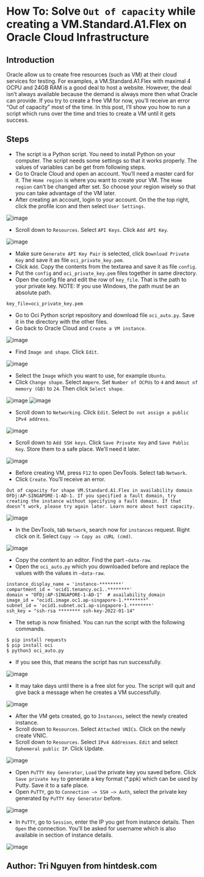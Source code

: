 # How To: Solve `Out of capacity` while creating a VM.Standard.A1.Flex on Oracle Cloud Infrastructure

## Introduction
Oracle allow us to create free resources (such as VM) at their cloud services for testing. For examples, a VM.Standard.A1.Flex with maximal 4 OCPU and 24GB RAM is a good deal to host a website. However, the deal isn’t always available because the demand is always more then what Oracle can provide. If you try to create a free VM for now, you’ll receive an error “Out of capacity” most of the time. In this post, I’ll show you how to run a script which runs over the time and tries to create a VM until it gets success.

## Steps
- The script is a Python script. You need to install Python on your computer. The script needs some settings so that it works properly. The values of variables can be get from following steps.
- Go to Oracle Cloud and open an account. You’ll need a master card for it. The `Home region` is where you want to create your VM. The `Home region` can’t be changed after set. So choose your region wisely so that you can take advantage of the VM later.
- After creating an account, login to your account. On the the top right, click the profile icon and then select `User Settings`.

![image](https://user-images.githubusercontent.com/58999917/190090909-785f8de2-ce2d-4e57-ab7f-8e8eeb6c8b0a.png)

- Scroll down to `Resources`. Select `API Keys`. Click `Add API Key`.

![image](https://user-images.githubusercontent.com/58999917/190091050-d3425fc0-186c-42a3-9e16-49744b4d0442.png)

- Make sure `Generate API Key Pair` is selected, click `Download Private Key` and save it as file `oci_private_key.pem`.
- Click `Add`. Copy the contents from the textarea and save it as file `config`.
- Put the `config` and `oci_private_key.pem` files together in same directory.
- Open the config file and edit the row of `key_file`. That is the path to your private key. NOTE: If you use Windows, the path must be an absolute path.
```
key_file=oci_private_key.pem
```
- Go to Oci Python script repository and download file `oci_auto.py`. Save it in the directory with the other files.
- Go back to Oracle Cloud and `Create a VM instance`.

![image](https://user-images.githubusercontent.com/58999917/190092240-e66b692e-a141-491f-a6d5-83e1a4226a94.png)

- Find `Image and shape`. Click `Edit`.

![image](https://user-images.githubusercontent.com/58999917/190092388-09b68df0-6004-4fc8-b6d8-983910047a2c.png)

- Select the `Image` which you want to use, for example `Ubuntu`.
- Click `Change shape`. Select `Ampere`. Set `Number of OCPUs` to `4` and `Amout of memory (GB)` to `24`. Then click `Select shape`.

![image](https://user-images.githubusercontent.com/58999917/190092492-22e6a760-c9b8-4639-9884-d28f1ddba9fa.png)
![image](https://user-images.githubusercontent.com/58999917/190092584-fc89e694-78dc-436d-bd70-413017d3b69e.png)

- Scroll down to `Networking`. Click `Edit`. Select `Do not assign a public IPv4 address`.

![image](https://user-images.githubusercontent.com/58999917/190092680-95547bc3-c842-4b35-af8b-39b86aaa3bc2.png)

- Scroll down to `Add SSH keys`. Click `Save Private Key` and `Save Public Key`. Store them to a safe place. We’ll need it later.

![image](https://user-images.githubusercontent.com/58999917/190092746-7198d909-f961-44d2-8d1f-eac4278599d5.png)

- Before creating VM, press `F12` to open DevTools. Select tab `Network`.
- Click `Create`. You’ll receive an error.

```
Out of capacity for shape VM.Standard.A1.Flex in availability domain OFDj:AP-SINGAPORE-1-AD-1. If you specified a fault domain, try creating the instance without specifying a fault domain. If that doesn’t work, please try again later. Learn more about host capacity.
```
![image](https://user-images.githubusercontent.com/58999917/190092910-06fcae7d-0711-4bff-8ea9-32e56730d81b.png)

- In the DevTools, tab `Network`, search now for `instances` request. Right click on it. Select `Copy –> Copy as cURL (cmd)`.

![image](https://user-images.githubusercontent.com/58999917/190093000-0dd7cc51-4cae-44af-93de-bf4449cc929a.png)

- Copy the content to an editor. Find the part `–data-raw`.
- Open the `oci_auto.py` which you downloaded before and replace the values with the values in `–data-raw`.

```
instance_display_name = 'instance-********'
compartment_id = 'ocid1.tenancy.oc1..********'
domain = "OFDj:AP-SINGAPORE-1-AD-1"  # availability_domain
image_id = "ocid1.image.oc1.ap-singapore-1.********"
subnet_id = 'ocid1.subnet.oc1.ap-singapore-1.********'
ssh_key = "ssh-rsa ******** ssh-key-2022-01-14"
```

- The setup is now finished. You can run the script with the following commands.

```
$ pip install requests
$ pip install oci
$ python3 oci_auto.py
```

- If you see this, that means the script has run successfully.

![image](https://user-images.githubusercontent.com/58999917/190093325-fe5e0bd5-de68-4332-8d81-6026804b2875.png)

- It may take days until there is a free slot for you. The script will quit and give back a message when he creates a VM successfully.

![image](https://user-images.githubusercontent.com/58999917/190093378-fa8ab512-340d-429b-9dfa-e2b62c1c64ad.png)

- After the VM gets created, go to `Instances`, select the newly created instance.
- Scroll down to `Resources`. Select `Attached VNICs`. Click on the newly create VNIC.
- Scroll down to `Resources`. Select `IPv4 Addresses`. `Edit` and select `Ephemeral public IP`. Click Update.

![image](https://user-images.githubusercontent.com/58999917/190093652-9a33012a-f425-4744-9a57-7625d2516d4d.png)

- Open `PuTTY Key Generator`, `Load` the private key you saved before. Click `Save private key` to generate a key format (*.ppk) which can be used by Putty. Save it to a safe place.
- Open `PuTTY`, go to `Connection –> SSH –> Auth`, select the private key generated by `PuTTY Key Generator` before.

![image](https://user-images.githubusercontent.com/58999917/190093895-f2467b3f-3f6d-444e-86ec-44587ec42f07.png)

- In `PuTTY`, go to `Session`, enter the IP you get from instance details. Then `Open` the connection. You’ll be asked for username which is also available in section of instance details.

![image](https://user-images.githubusercontent.com/58999917/190094026-bfc2499f-3dd5-41bf-b00a-0dc2d259a8c4.png)

## Author: Tri Nguyen from hintdesk.com
